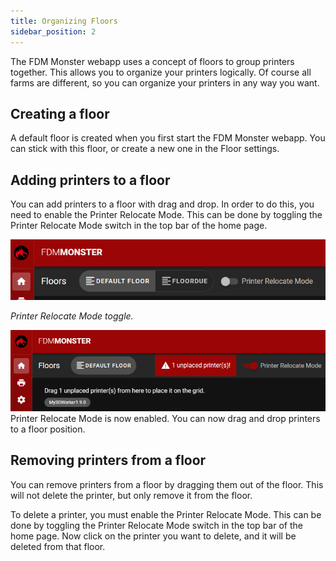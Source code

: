 ```yaml
---
title: Organizing Floors
sidebar_position: 2
---
```


The FDM Monster webapp uses a concept of floors to group printers together. This allows you to organize your printers
logically. Of course all farms are different, so you can organize your printers in any way you want.

## Creating a floor

A default floor is created when you first start the FDM Monster webapp. You can stick with this floor, or create a new
one in the Floor settings.

## Adding printers to a floor

You can add printers to a floor with drag and drop. In order to do this, you need to enable the Printer Relocate Mode.
This can be done by toggling the Printer Relocate Mode switch in the top bar of the home page.

![img.png](../images/software-printer-topbar-relocate-toggle.png)

_Printer Relocate Mode toggle._

![img.png](../images/software-printer-relocate-mode.png)
Printer Relocate Mode is now enabled. You can now drag and drop printers to a floor position.

## Removing printers from a floor

You can remove printers from a floor by dragging them out of the floor. This will not delete the printer, but only remove
it from the floor.

To delete a printer, you must enable the Printer Relocate Mode. This can be done by toggling the Printer Relocate Mode
switch in the top bar of the home page. Now click on the printer you want to delete, and it will be deleted from that floor.
